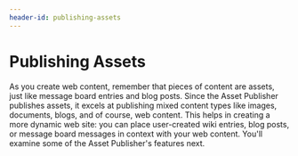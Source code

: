 ```yaml
---
header-id: publishing-assets
---
```


# Publishing Assets

As you create web content, remember that pieces of content are assets, just like
message board entries and blog posts. Since the Asset Publisher publishes
assets, it excels at publishing mixed content types like images, documents,
blogs, and of course, web content. This helps in creating a more dynamic web
site: you can place user-created wiki entries, blog posts, or message board
messages in context with your web content. You'll examine some of the Asset
Publisher's features next.
